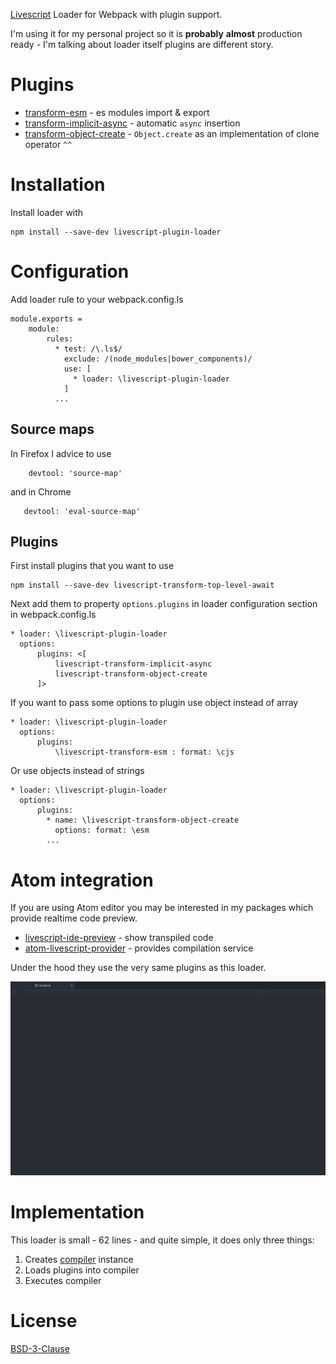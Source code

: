 [Livescript](https://github.com/gkz/LiveScript) Loader for Webpack with plugin support. 

I'm using it for my personal project so it is **probably** **almost** production ready - I'm talking about loader itself plugins are different story. 

# Plugins

- [transform-esm](https://www.npmjs.com/package/livescript-transform-esm)  - es modules import & export
- [transform-implicit-async](https://www.npmjs.com/package/livescript-transform-implicit-async) - automatic `async` insertion
- [transform-object-create](https://www.npmjs.com/package/livescript-transform-object-create) - `Object.create` as an implementation of clone operator `^^`


# Installation

Install loader with 

    npm install --save-dev livescript-plugin-loader


# Configuration

Add loader rule to your webpack.config.ls

```livescript
module.exports =
    module:
        rules:
          * test: /\.ls$/
            exclude: /(node_modules|bower_components)/
            use: [
              * loader: \livescript-plugin-loader
            ]
          ...  
```

## Source maps
In Firefox I advice to use
```livescript
    devtool: 'source-map'
```

and in Chrome
```livescript
   devtool: 'eval-source-map'
```

## Plugins

First install plugins that you want to use
    
    npm install --save-dev livescript-transform-top-level-await


Next add them to property `options.plugins` in loader configuration section in webpack.config.ls

```livescript
* loader: \livescript-plugin-loader
  options:
      plugins: <[
          livescript-transform-implicit-async
          livescript-transform-object-create
      ]>
```

If you want to pass some options to plugin use object instead of array
```livescript
* loader: \livescript-plugin-loader
  options:
      plugins:
          \livescript-transform-esm : format: \cjs
```
Or use objects instead of strings
```livescript
* loader: \livescript-plugin-loader
  options:
      plugins:
        * name: \livescript-transform-object-create
          options: format: \esm
        ...
```

# Atom integration

If you are using Atom editor you may be interested in my packages which provide realtime code preview. 

* [livescript-ide-preview](https://atom.io/packages/livescript-ide-preview) - show transpiled code
*  [atom-livescript-provider](https://atom.io/packages/atom-livescript-provider) - provides compilation service

Under the hood they use the very same plugins as this loader.


![](https://github.com/bartosz-m/livescript-ide-preview/raw/master/doc/assets/screenshot-01.gif)

# Implementation

This loader is small - 62 lines - and quite simple, it does only three things:
1. Creates [compiler](https://www.npmjs.com/package/livescript-compiler) instance
2. Loads plugins into compiler 
3. Executes compiler

# License

[BSD-3-Clause](License.md)
